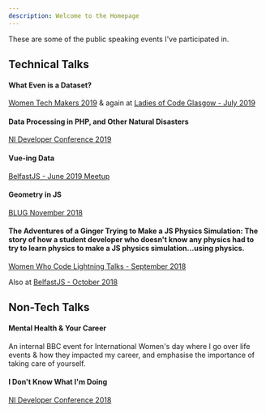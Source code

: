 ```yaml
---
description: Welcome to the Homepage
---
```


These are some of the public speaking events I've participated in.

## Technical Talks


#### What Even is a Dataset?
[Women Tech Makers 2019](https://womentechmakersbelfast.com/speakers.html) & again at [Ladies of Code Glasgow - July 2019](https://www.meetup.com/Ladies-of-Code-Glasgow/events/263173813/)
       
#### Data Processing in PHP, and Other Natural Disasters
[NI Developer Conference 2019](https://www.nidevconf.com/sessions/zoegadonthompson/)

#### Vue-ing Data
[BelfastJS - June 2019 Meetup](https://www.meetup.com/Belfast-JS/events/262196011)
  
#### Geometry in JS
[BLUG November 2018](https://www.meetup.com/belfast-lug/events/256107675/)

#### The Adventures of a Ginger Trying to Make a JS Physics Simulation: The story of how a student developer who doesn't know any physics had to try to learn physics to make a JS physics simulation...using physics.
[Women Who Code Lightning Talks - September 2018](https://www.meetup.com/Women-Who-Code-Belfast/events/253524217/)

Also at [BelfastJS - October 2018](https://www.meetup.com/Belfast-JS/events/255361173/)

## Non-Tech Talks

#### Mental Health & Your Career
An internal BBC event for International Women's day where I go over life events & how they impacted my career, and emphasise the importance of taking care of yourself.

#### I Don't Know What I'm Doing
[NI Developer Conference 2018](https://2018.nidevconf.com/sessions/zoegadonthompson/)

